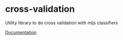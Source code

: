 # cross-validation
Utility library to do cross validation with mljs classifiers

[Documentation](https://mljs.github.io/cross-validation/)
